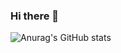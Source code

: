 ### Hi there 👋

![Anurag's GitHub stats](https://github-readme-stats.vercel.app/api?username=mwfoekens&show_icons=true&theme=dracula&include_all_commits=true&count_private=true)

<!--
**mwfoekens/mwfoekens** is a ✨ _special_ ✨ repository because its `README.md` (this file) appears on your GitHub profile.

Here are some ideas to get you started:

- 🔭 I’m currently working on ...
- 🌱 I’m currently learning ...
- 👯 I’m looking to collaborate on ...
- 🤔 I’m looking for help with ...
- 💬 Ask me about ...
- 📫 How to reach me: ...
- 😄 Pronouns: ...
- ⚡ Fun fact: ...
-->
